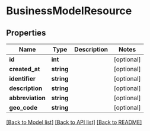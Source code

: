 # BusinessModelResource

## Properties
Name | Type | Description | Notes
------------ | ------------- | ------------- | -------------
**id** | **int** |  | [optional] 
**created_at** | **string** |  | [optional] 
**identifier** | **string** |  | [optional] 
**description** | **string** |  | [optional] 
**abbreviation** | **string** |  | [optional] 
**geo_code** | **string** |  | [optional] 

[[Back to Model list]](../README.md#documentation-for-models) [[Back to API list]](../README.md#documentation-for-api-endpoints) [[Back to README]](../README.md)


